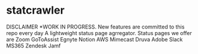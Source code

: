 # statcrawler
DISCLAIMER *WORK IN PROGRESS. New features are committed to this repo every day
A lightweight status page agrregator. Status pages we offer are 
  Zoom
  GoToAssist
  Egnyte
  Notion
  AWS
  Mimecast
  Druva
  Adobe
  Slack
  MS365
  Zendesk 
  Jamf

